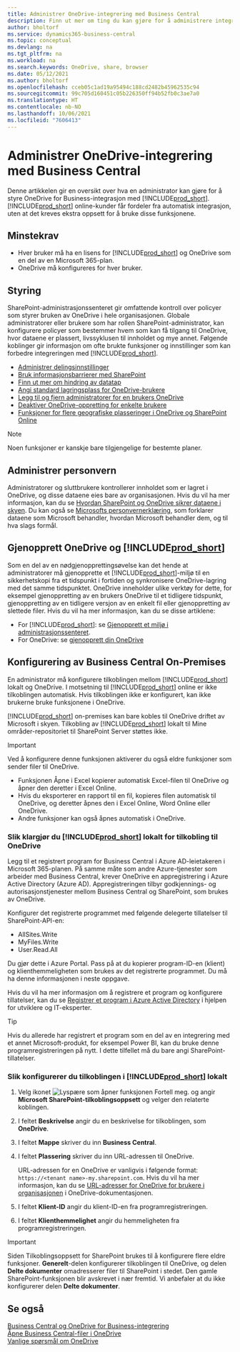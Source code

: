 ```yaml
---
title: Administrer OneDrive-integrering med Business Central
description: Finn ut mer om ting du kan gjøre for å administrere integrering mellom Business Central og OneDrive for Business.
author: bholtorf
ms.service: dynamics365-business-central
ms.topic: conceptual
ms.devlang: na
ms.tgt_pltfrm: na
ms.workload: na
ms.search.keywords: OneDrive, share, browser
ms.date: 05/12/2021
ms.author: bholtorf
ms.openlocfilehash: cceb05c1ad19a95494c188cd2482b45962535c94
ms.sourcegitcommit: 99c705d160451c05b226350ff94b52fb0c3ae7a0
ms.translationtype: HT
ms.contentlocale: nb-NO
ms.lasthandoff: 10/06/2021
ms.locfileid: "7606413"
---
```

# <a name="managing-onedrive-integration-with-business-central"></a>Administrer OneDrive-integrering med Business Central 
Denne artikkelen gir en oversikt over hva en administrator kan gjøre for å styre OneDrive for Business-integrasjon med [!INCLUDE[prod_short](includes/prod_short.md)]. [!INCLUDE[prod_short](includes/prod_short.md)] online-kunder får fordeler fra automatisk integrasjon, uten at det kreves ekstra oppsett for å bruke disse funksjonene. 

## <a name="minimum-requirements"></a>Minstekrav

* Hver bruker må ha en lisens for [!INCLUDE[prod_short](includes/prod_short.md)] og OneDrive som en del av en Microsoft 365-plan.
* OneDrive må konfigureres for hver bruker.

## <a name="governance"></a>Styring
SharePoint-administrasjonssenteret gir omfattende kontroll over policyer som styrer bruken av OneDrive i hele organisasjonen. Globale administratorer eller brukere som har rollen SharePoint-administrator, kan konfigurere policyer som bestemmer hvem som kan få tilgang til OneDrive, hvor dataene er plassert, livssyklusen til innholdet og mye annet. Følgende koblinger gir informasjon om ofte brukte funksjoner og innstillinger som kan forbedre integreringen med [!INCLUDE[prod_short](includes/prod_short.md)]. 

* [Administrer delingsinnstillinger](/sharepoint/turn-external-sharing-on-or-off)
* [Bruk informasjonsbarrierer med SharePoint](/sharepoint/information-barriers)
* [Finn ut mer om hindring av datatap](/microsoft-365/compliance/dlp-learn-about-dlp)
* [Angi standard lagringsplass for OneDrive-brukere](/onedrive/set-default-storage-space)
* [Legg til og fjern administratorer for en brukers OneDrive](/sharepoint/manage-user-profiles#add-and-remove-admins-for-a-users-onedrive)
* [Deaktiver OneDrive-oppretting for enkelte brukere](/sharepoint/manage-user-profiles#disable-onedrive-creation-for-some-users)
* [Funksjoner for flere geografiske plasseringer i OneDrive og SharePoint Online](/microsoft-365/enterprise/multi-geo-capabilities-in-onedrive-and-sharepoint-online-in-microsoft-365)

> [!NOTE]
> Noen funksjoner er kanskje bare tilgjengelige for bestemte planer.

## <a name="managing-privacy"></a>Administrer personvern
Administratorer og sluttbrukere kontrollerer innholdet som er lagret i OneDrive, og disse dataene eies bare av organisasjonen. Hvis du vil ha mer informasjon, kan du se [Hvordan SharePoint og OneDrive sikrer dataene i skyen](/sharepoint/safeguarding-your-data). Du kan også se [Microsofts personvernerklæring](https://privacy.microsoft.com/en-us/privacystatement), som forklarer dataene som Microsoft behandler, hvordan Microsoft behandler dem, og til hva slags formål.

## <a name="restoring-onedrive-and-prod_short"></a>Gjenopprett OneDrive og [!INCLUDE[prod_short](includes/prod_short.md)]
Som en del av en nødgjenopprettingsøvelse kan det hende at administratorer må gjenopprette et [!INCLUDE[prod_short](includes/prod_short.md)]-miljø til en sikkerhetskopi fra et tidspunkt i fortiden og synkronisere OneDrive-lagring med det samme tidspunktet. OneDrive inneholder ulike verktøy for dette, for eksempel gjenoppretting av en brukers OneDrive til et tidligere tidspunkt, gjenoppretting av en tidligere versjon av en enkelt fil eller gjenoppretting av slettede filer. Hvis du vil ha mer informasjon, kan du se disse artiklene:

* For [!INCLUDE[prod_short](includes/prod_short.md)]: se [Gjenopprett et miljø i administrasjonssenteret](/dynamics365/business-central/dev-itpro/administration/tenant-admin-center-backup-restore).
* For OneDrive: se [gjenopprett din OneDrive](https://support.microsoft.com/en-us/office/restore-your-onedrive-fa231298-759d-41cf-bcd0-25ac53eb8a15?ui=en-us&rs=en-us&ad=us)

## <a name="configuring-business-central-on-premises"></a>Konfigurering av Business Central On-Premises

En administrator må konfigurere tilkoblingen mellom [!INCLUDE[prod_short](includes/prod_short.md)] lokalt og OneDrive. I motsetning til [!INCLUDE[prod_short](includes/prod_short.md)] online er ikke tilkoblingen automatisk. Hvis tilkoblingen ikke er konfigurert, kan ikke brukerne bruke funksjonene i OneDrive. 

[!INCLUDE[prod_short](includes/prod_short.md)] on-premises kan bare kobles til OneDrive driftet av Microsoft i skyen. Tilkobling av [!INCLUDE[prod_short](includes/prod_short.md)] lokalt til Mine områder-repositoriet til SharePoint Server støttes ikke.

> [!IMPORTANT]
> Ved å konfigurere denne funksjonen aktiverer du også eldre funksjoner som sender filer til OneDrive.  
>
>* Funksjonen Åpne i Excel kopierer automatisk Excel-filen til OneDrive og åpner den deretter i Excel Online. 
>* Hvis du eksporterer en rapport til en fil, kopieres filen automatisk til OneDrive, og deretter åpnes den i Excel Online, Word Online eller OneDrive. 
>* Andre funksjoner kan også åpnes automatisk i OneDrive.

### <a name="to-prepare-prod_short-on-premises-for-connecting-to-onedrive"></a>Slik klargjør du [!INCLUDE[prod_short](includes/prod_short.md)] lokalt for tilkobling til OneDrive

<!-- 
1. For the best experience Configure Azure Active Directory (AD) authentication.

   For more information, see [Authenticating Business Central Users with Azure Active Directory](/dynamics365/business-central/dev-itpro/administration/authenticating-users-with-azure-active-directory)-->

Legg til et registrert program for Business Central i Azure AD-leietakeren i Microsoft 365-planen. På samme måte som andre Azure-tjenester som arbeider med Business Central, krever OneDrive en appregistrering i Azure Active Directory (Azure AD). Appregistreringen tilbyr godkjennings- og autorisasjonstjenester mellom Business Central og SharePoint, som brukes av OneDrive.

Konfigurer det registrerte programmet med følgende delegerte tillatelser til SharePoint-API-en:

- AllSites.Write
- MyFiles.Write
- User.Read.All 

Du gjør dette i Azure Portal. Pass på at du kopierer program-ID-en (klient) og klienthemmeligheten som brukes av det registrerte programmet. Du må ha denne informasjonen i neste oppgave.

Hvis du vil ha mer informasjon om å registrere et program og konfigurere tillatelser, kan du se [Registrer et program i Azure Active Directory](/dynamics365/business-central/dev-itpro/administration/register-app-azure#register-an-application-in-azure-active-directory) i hjelpen for utviklere og IT-eksperter.

> [!TIP]
> Hvis du allerede har registrert et program som en del av en integrering med et annet Microsoft-produkt, for eksempel Power BI, kan du bruke denne programregistreringen på nytt. I dette tilfellet må du bare angi SharePoint-tillatelser.

### <a name="to-set-up-the-connection-in-prod_short-on-premises"></a>Slik konfigurerer du tilkoblingen i [!INCLUDE[prod_short](includes/prod_short.md)] lokalt

<!--
> [!NOTE]
> This requires the following types of authentication credentials:
>
> * Windows
> * NavUserPassword
> * Azure Active Directory
-->
1. Velg ikonet ![Lyspære som åpner funksjonen Fortell meg.](media/ui-search/search_small.png "Fortell hva du vil gjøre") og angir **Microsoft SharePoint-tilkoblingsoppsett** og velger den relaterte koblingen.
2. I feltet **Beskrivelse** angir du en beskrivelse for tilkoblingen, som **OneDrive**.
3. I feltet **Mappe** skriver du inn **Business Central**.
4. I feltet **Plassering** skriver du inn URL-adressen til OneDrive.

    URL-adressen for en OneDrive er vanligvis i følgende format: `https://<tenant name>-my.sharepoint.com`. Hvis du vil ha mer informasjon, kan du se [URL-adresser for OneDrive for brukere i organisasjonen](/onedrive/list-onedrive-urls) i OneDrive-dokumentasjonen.
5. I feltet **Klient-ID** angir du klient-ID-en fra programregistreringen.
6. I feltet **Klienthemmelighet** angir du hemmeligheten fra programregistreringen. 
   <!-- 
   For information about how to find the URLs, see the following:
   * [How to find your SharePoint server URL]
   * [How to find your OneDrive URL]-->

> [!IMPORTANT]
> Siden Tilkoblingsoppsett for SharePoint brukes til å konfigurere flere eldre funksjoner. **Generelt**-delen konfigurerer tilkoblingen til OneDrive, og delen **Delte dokumenter** omadresserer filer til SharePoint i stedet. Den gamle SharePoint-funksjonen blir avskrevet i nær fremtid. Vi anbefaler at du ikke konfigurerer delen **Delte dokumenter**.

## <a name="see-also"></a>Se også
[Business Central og OneDrive for Business-integrering](across-onedrive-overview.md)  
[Åpne Business Central-filer i OneDrive](across-share-onedrive.md)  
[Vanlige spørsmål om OneDrive](admin-onedrive-faq.md)

